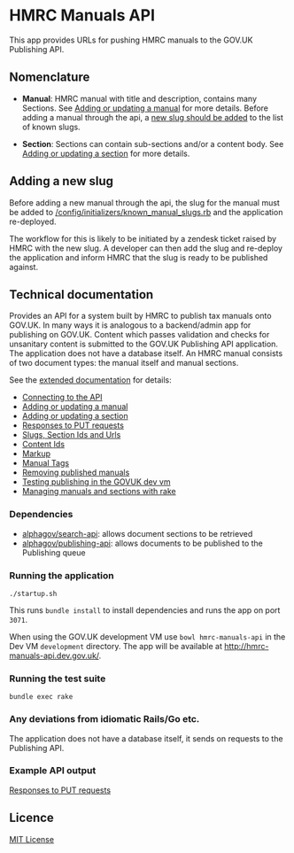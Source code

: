 # HMRC Manuals API

This app provides URLs for pushing HMRC manuals to the GOV.UK Publishing API.

## Nomenclature

- **Manual**: HMRC manual with title and description, contains many Sections. See [Adding or updating a manual](docs/extended_documentation.md#adding-or-updating-a-manual) for more details. Before adding a manual through the api, a [new slug should be added](#adding-a-new-slug) to the list of known slugs.

- **Section**: Sections can contain sub-sections and/or a content body. See [Adding or updating a section](docs/extended_documentation.md#adding-or-updating-a-manual-section) for more details.

<a name="adding-a-new-slug"></a>
## Adding a new slug

Before adding a new manual through the api, the slug for the manual must be added to [/config/initializers/known_manual_slugs.rb](config/initializers/known_manual_slugs.rb) and the application re-deployed.

The workflow for this is likely to be initiated by a zendesk ticket raised by HMRC with the new slug. A developer can
then add the slug and re-deploy the application and inform HMRC that the slug is ready to be published against.

## Technical documentation

Provides an API for a system built by HMRC to publish tax manuals onto GOV.UK. In many ways it is analogous to a backend/admin app for publishing on GOV.UK. Content which passes validation and checks for unsanitary content is submitted to the GOV.UK Publishing API application. The application does not have a database itself. An HMRC manual consists of two document types: the manual itself and manual sections.

See the [extended documentation](docs/extended_documentation.md) for details:

- [Connecting to the API](docs/extended_documentation.md#connecting-to-the-api)
- [Adding or updating a manual](docs/extended_documentation.md#adding-or-updating-a-manual)
- [Adding or updating a section](docs/extended_documentation.md#adding-or-updating-a-manual-section)
- [Responses to PUT requests](docs/extended_documentation.md#possible-responses-to-put-requests)
- [Slugs, Section Ids and Urls](docs/extended_documentation.md#slugs-section-ids-and-urls)
- [Content Ids](docs/extended_documentation.md#content-ids)
- [Markup](docs/extended_documentation.md#markup)
- [Manual Tags](docs/extended_documentation.md#manual-tags)
- [Removing published manuals](docs/extended_documentation.md#removing-published-manuals)
- [Testing publishing in the GOVUK dev vm](docs/extended_documentation.md#testing-publishing-in-the-govuk-development-vm)
- [Managing manuals and sections with rake](docs/extended_documentation.md#managing-manuals-and-sections-with-rake)

### Dependencies

- [alphagov/search-api](https://github.com/alphagov/search-api): allows document sections to be retrieved
- [alphagov/publishing-api](https://github.com/alphagov/publishing-api): allows documents to be published to the Publishing queue

### Running the application

`./startup.sh`

This runs `bundle install` to install dependencies and runs the app on port `3071`.

When using the GOV.UK development VM use `bowl hmrc-manuals-api` in the Dev VM `development` directory. The app will be available at http://hmrc-manuals-api.dev.gov.uk/.

### Running the test suite

`bundle exec rake`

### Any deviations from idiomatic Rails/Go etc.

The application does not have a database itself, it sends on requests to the Publishing API.

### Example API output

[Responses to PUT requests](docs/extended_documentation.md#possible-responses-to-put-requests)

## Licence

[MIT License](LICENCE)
